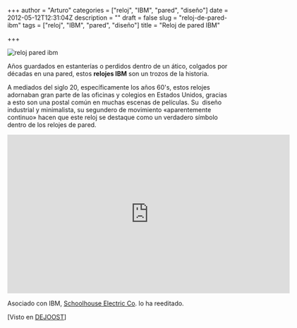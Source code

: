 +++
author = "Arturo"
categories = ["reloj", "IBM", "pared", "diseño"]
date = 2012-05-12T12:31:04Z
description = ""
draft = false
slug = "reloj-de-pared-ibm"
tags = ["reloj", "IBM", "pared", "diseño"]
title = "Reloj de pared IBM"

+++


![reloj pared ibm](/content/images/2016/06/reloj-ibm.jpg)

Años guardados en estanterías o perdidos dentro de un ático, colgados por décadas en una pared, estos <strong>relojes IBM</strong> son un trozos de la historia.

A mediados del siglo 20, específicamente los años 60's, estos relojes adornaban gran parte de las oficinas y colegios en Estados Unidos, gracias a esto son una postal común en muchas escenas de películas. Su  diseño industrial y minimalista, su segundero de movimiento «aparentemente continuo» hacen que este reloj se destaque como un verdadero símbolo dentro de los relojes de pared.

<iframe src="http://player.vimeo.com/video/40953003?title=0&amp;byline=0&amp;portrait=0&amp;color=ffffff" frameborder="0" width="640" height="360"></iframe>

Asociado con IBM, <a href="http://www.schoolhouseelectric.com/home-and-office/office/ibm-clock-2242.html">Schoolhouse Electric Co</a>. lo ha reeditado.

[Visto en <a href="http://www.dejoost.nl/ibms-iconic-1960s-standard-issue-wall-clock/">DEJOOST</a>]
